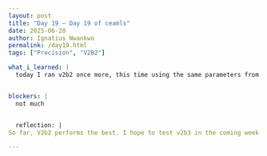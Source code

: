 ```yaml
---
layout: post
title: "Day 19 – Day 19 of ceamls"
date: 2025-06-20
author: Ignatius Nwankwo
permalink: /day19.html
tags: ["Precision", "V2B2"]

what_i_learned: |
  today I ran v2b2 once more, this time using the same parameters from my last successful run in order to recreate the same results, then try to improve the accuracy from there. I am simultaneously running v2b3 on the same computer. My grad mentor came in this morning and discussed how were going to prepare our weekly presentation as well as our mid-program presentation next week. Meanwhile, I organized the rest of my previous findings and worked on my presentation slide, as well as reviewed the confusion matrix and the equations associated with it to better interpret my results.


blockers: |
  not much


  reflection: |
So far, V2b2 performs the best. I hope to test v2b3 in the coming week and prepare for my mid summer presentation with my labmates. My lab partner showed me an easier way to save notebooks by using commands to convert them to pdf and html files. Overall this week was very productive.

---
```

